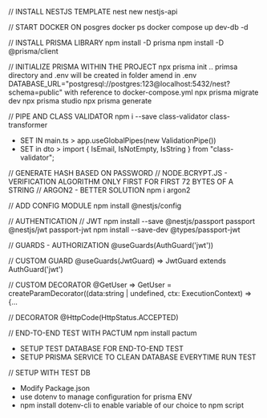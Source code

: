 // INSTALL NESTJS TEMPLATE
nest new nestjs-api

// START DOCKER ON posgres
docker ps
docker compose up dev-db -d

// INSTALL PRISMA LIBRARY
npm install -D prisma
npm install -D @prisma/client

// INITIALIZE PRISMA WITHIN THE PROJECT
npx prisma init
.. primsa directory and .env will be created in folder
amend in .env DATABASE_URL="postgresql://postgres:123@localhost:5432/nest?schema=public" 
        with reference to docker-compose.yml
npx prisma migrate dev
npx prisma studio
npx prisma generate

// PIPE AND CLASS VALIDATOR
npm i --save class-validator class-transformer
- SET IN main.ts >  app.useGlobalPipes(new ValidationPipe())
- SET in dto > import { IsEmail, IsNotEmpty, IsString } from "class-validator";

// GENERATE HASH BASED ON PASSWORD
// NODE.BCRYPT.JS - VERIFICATION ALGORITHM ONLY FIRST FOR FIRST 72 BYTES OF A STRING
// ARGON2 - BETTER SOLUTION
npm i argon2

// ADD CONFIG MODULE
npm install @nestjs/config

// AUTHENTICATION
// JWT 
npm install --save @nestjs/passport passport @nestjs/jwt passport-jwt
npm install --save-dev @types/passport-jwt

// GUARDS - AUTHORIZATION
@useGuards(AuthGuard('jwt'))

// CUSTOM GUARD
@useGuards(JwtGuard)    => JwtGuard extends AuthGuard('jwt')

// CUSTOM DECORATOR
@GetUser                => GetUser = createParamDecorator((data:string | undefined, ctx: ExecutionContext) => {...

// DECORATOR
@HttpCode(HttpStatus.ACCEPTED)

// END-TO-END TEST WITH PACTUM
npm install pactum
- SETUP TEST DATABASE FOR END-TO-END TEST
- SETUP PRISMA SERVICE TO CLEAN DATABASE EVERYTIME RUN TEST

// SETUP WITH TEST DB
- Modify Package.json
- use dotenv to manage configuration for prisma ENV
- npm install dotenv-cli
  to enable variable of our choice to npm script

